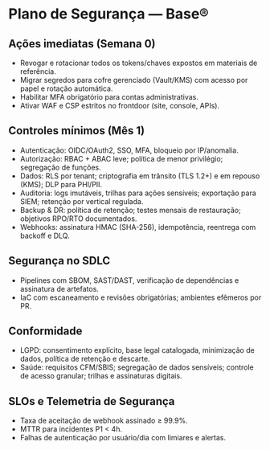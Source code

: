# Plano de Segurança — Base®

## Ações imediatas (Semana 0)
- Revogar e rotacionar todos os tokens/chaves expostos em materiais de referência.
- Migrar segredos para cofre gerenciado (Vault/KMS) com acesso por papel e rotação automática.
- Habilitar MFA obrigatório para contas administrativas.
- Ativar WAF e CSP estritos no frontdoor (site, console, APIs).

## Controles mínimos (Mês 1)
- Autenticação: OIDC/OAuth2, SSO, MFA, bloqueio por IP/anomalia.
- Autorização: RBAC + ABAC leve; política de menor privilégio; segregação de funções.
- Dados: RLS por tenant; criptografia em trânsito (TLS 1.2+) e em repouso (KMS); DLP para PHI/PII.
- Auditoria: logs imutáveis, trilhas para ações sensíveis; exportação para SIEM; retenção por vertical regulada.
- Backup & DR: política de retenção; testes mensais de restauração; objetivos RPO/RTO documentados.
- Webhooks: assinatura HMAC (SHA-256), idempotência, reentrega com backoff e DLQ.

## Segurança no SDLC
- Pipelines com SBOM, SAST/DAST, verificação de dependências e assinatura de artefatos.
- IaC com escaneamento e revisões obrigatórias; ambientes efêmeros por PR.

## Conformidade
- LGPD: consentimento explícito, base legal catalogada, minimização de dados, política de retenção e descarte.
- Saúde: requisitos CFM/SBIS; segregação de dados sensíveis; controle de acesso granular; trilhas e assinaturas digitais.

## SLOs e Telemetria de Segurança
- Taxa de aceitação de webhook assinado ≥ 99.9%.
- MTTR para incidentes P1 < 4h.
- Falhas de autenticação por usuário/dia com limiares e alertas.